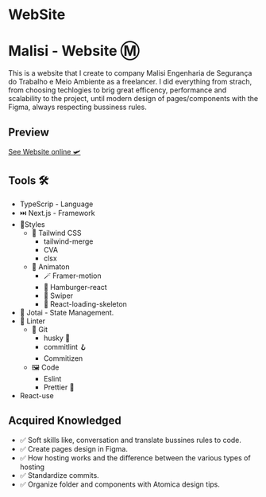 # WebSite
# Malisi - Website Ⓜ️

This is a website that I create to company Malisi Engenharia de Segurança do Trabalho e Meio Ambiente as a freelancer. I did everything from strach, from choosing techlogies to brig great efficency, performance and scalability to the project, until modern design of pages/components with the Figma, always respecting bussiness rules.

## Preview 
[See Website online 🛩️](https://malisiengenharia.com.br/)

## Tools 🛠️
- TypeScrip - Language 
- ⏭️ Next.js - Framework 
- 🧣Styles 
    - 🎢 Tailwind CSS 
        - tailwind-merge
        - CVA 
        - clsx
    - 🔮 Animaton 
      - 🪄 Framer-motion 
      - 🍔 Hamburger-react 
      - 🎠 Swiper 
      - 🩻 React-loading-skeleton 
- 👻 Jotai - State Management. 
- 🧹 Linter   
    - 💬 Git 
        - husky 🐶
        - commitlint 🪝
        - Commitizen 
    - 🖼️ Code 
        - Eslint 
        - Prettier 🦋
- React-use

## Acquired Knowledged

- ✅ Soft skills like, conversation and translate bussines rules to code. 
- ✅ Create pages design in Figma.
- ✅ How hosting works and the difference between the various types of hosting
- ✅ Standardize commits. 
- ✅ Organize folder and components with Atomica design tips. 
